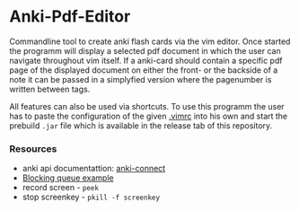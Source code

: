 # Anki-Pdf-Editor
Commandline tool to create anki flash cards via the vim editor. Once started the programm will display a selected pdf document in which the user can navigate throughout vim itself. If a anki-card should contain a specific pdf page of the displayed document on either the front- or the backside of a note it can be passed in a simplyfied version where the pagenumber is written between tags. 

All features can also be used via shortcuts. To use this programm the user has to paste the configuration of the given [.vimrc](./config/vim-shortcuts.txt) into his own and start the prebuild `.jar` file which is available in the release tab of this repository.

### Resources
* anki api documentattion: [anki-connect](https://foosoft.net/projects/anki-connect/)
* [Blocking queue example](https://www.mkyong.com/java/java-blockingqueue-examples/)
* record screen - `peek`
* stop screenkey - `pkill -f screenkey`

